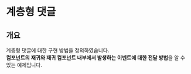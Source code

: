 # 계층형 댓글
## 개요
계층형 댓글에 대한 구현 방법을 정의하였습니다.  
**컴포넌트의 재귀와 재귀 컴포넌트 내부에서 발생하는 이벤트에 대한 전달 방법**을 알 수 있는 예제입니다.